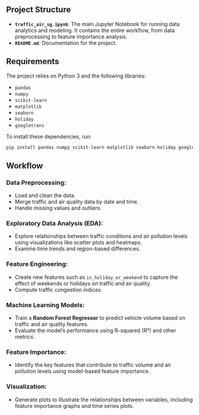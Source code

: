 
## Project Structure

- **`traffic_air_sg.ipynb`**: The main Jupyter Notebook for running data analytics and modeling. It contains the entire workflow, from data preprocessing to feature importance analysis.
- **`README.md`**: Documentation for the project.

## Requirements

The project relies on Python 3 and the following libraries:

- `pandas`
- `numpy`
- `scikit-learn`
- `matplotlib`
- `seaborn`
- `holiday`
- `googletrans`

To install these dependencies, run:

```bash
pip install pandas numpy scikit-learn matplotlib seaborn holiday googletrans==4.0.0-rc1
```

## Workflow

### Data Preprocessing:
- Load and clean the data.
- Merge traffic and air quality data by date and time.
- Handle missing values and outliers.

### Exploratory Data Analysis (EDA):
- Explore relationships between traffic conditions and air pollution levels using visualizations like scatter plots and heatmaps.
- Examine time trends and region-based differences.

### Feature Engineering:
- Create new features such as `is_holiday_or_weekend` to capture the effect of weekends or holidays on traffic and air quality.
- Compute traffic congestion indices.

### Machine Learning Models:
- Train a **Random Forest Regressor** to predict vehicle volume based on traffic and air quality features.
- Evaluate the model’s performance using R-squared (R²) and other metrics.

### Feature Importance:
- Identify the key features that contribute to traffic volume and air pollution levels using model-based feature importance.

### Visualization:
- Generate plots to illustrate the relationships between variables, including feature importance graphs and time series plots.

